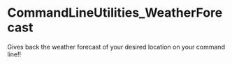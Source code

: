 # CommandLineUtilities_WeatherForecast
Gives back the weather forecast of your desired location on your command line!!  
